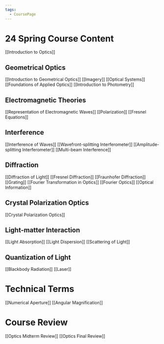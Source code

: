 ```yaml
---
tags:
  - CoursePage
---
```

# 24 Spring Course Content
[[Introduction to Optics]]
## Geometrical Optics
[[Introduction to Geometrical Optics]]
[[Imagery]]
[[Optical Systems]]
[[Foundations of Applied Optics]]
[[Introduction to Photometry]]

## Electromagnetic Theories
[[Representation of Electromagnetic Waves]]
[[Polarization]]
[[Fresnel Equations]]

## Interference
[[Interference of Waves]]
[[Wavefront-splitting Interferometer]]
[[Amplitude-splitting Interferometer]]
[[Multi-beam Interference]]

## Diffraction
[[Diffraction of Light]]
[[Fresnel Diffraction]]
[[Fraunhofer Diffraction]]
[[Grating]]
[[Fourier Transformation in Optics]]
[[Fourier Optics]]
[[Optical Information]]

## Crystal Polarization Optics
[[Crystal Polarization Optics]]

## Light-matter Interaction
[[Light Absorption]]
[[Light Dispersion]]
[[Scattering of Light]]
## Quantization of Light
[[Blackbody Radiation]]
[[Laser]]
# Technical Terms
[[Numerical Aperture]]
[[Angular Magnification]]

# Course Review
[[Optics Midterm Review]]
[[Optics Final Review]]
